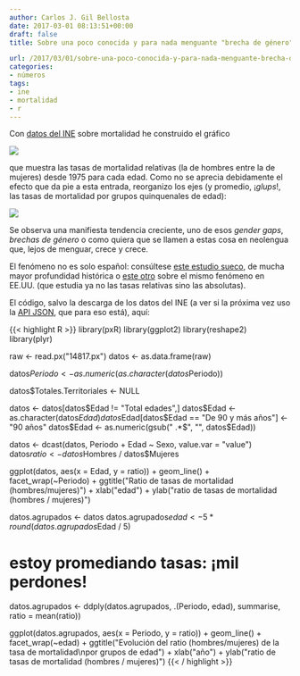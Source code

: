 ```yaml
---
author: Carlos J. Gil Bellosta
date: 2017-03-01 08:13:51+00:00
draft: false
title: Sobre una poco conocida y para nada menguante "brecha de género"

url: /2017/03/01/sobre-una-poco-conocida-y-para-nada-menguante-brecha-de-genero/
categories:
- números
tags:
- ine
- mortalidad
- r
---
```


Con [datos del INE](http://www.ine.es/jaxiT3/Tabla.htm?t=14817&L=0) sobre mortalidad he construido el gráfico

![](/wp-uploads/2017/02/tasas_mortalidad_edad.png#center)


que muestra las tasas de mortalidad relativas (la de hombres entre la de mujeres) desde 1975 para cada edad. Como no se aprecia debidamente el efecto que da pie a esta entrada, reorganizo los ejes (y promedio, ¡_glups_!, las tasas de mortalidad por grupos quinquenales de edad):

![](/wp-uploads/2017/02/tasas_mortalidad_anno.png#center)

Se observa una manifiesta tendencia creciente, uno de esos _gender gaps_, _brechas de género_ o como quiera que se llamen a estas cosa en neolengua que, lejos de menguar, crece y crece.

El fenómeno no es solo español: consúltese [este estudio sueco](https://ikashnitsky.github.io/2017/gender-gap-in-swedish-mortality/), de mucha mayor profundidad histórica o [este otro](https://www.nytimes.com/2015/11/03/health/death-rates-rising-for-middle-aged-white-americans-study-finds.html) sobre el mismo fenómeno en EE.UU. (que estudia ya no las tasas relativas sino las absolutas).

El código, salvo la descarga de los datos del INE (a ver si la próxima vez uso la [API JSON](http://www.ine.es/dyngs/DataLab/es/manual.html?&cid=45), que para eso está), aquí:

{{< highlight R >}}
library(pxR)
library(ggplot2)
library(reshape2)
library(plyr)

raw <- read.px("14817.px")
datos <- as.data.frame(raw)

datos$Periodo <- as.numeric(
    as.character(datos$Periodo))

datos$Totales.Territoriales <- NULL

datos <- datos[datos$Edad != "Total edades",]
datos$Edad <- as.character(datos$Edad)
datos$Edad[datos$Edad == "De 90 y más años"] <- "90 años"
datos$Edad <- as.numeric(gsub(" .*$", "", datos$Edad))

datos <- dcast(datos,
  Periodo + Edad ~ Sexo, value.var = "value")
datos$ratio <- datos$Hombres / datos$Mujeres

ggplot(datos, aes(x = Edad, y = ratio)) +
  geom_line() + facet_wrap(~Periodo) +
  ggtitle("Ratio de tasas de mortalidad (hombres/mujeres)") +
  xlab("edad") +
  ylab("ratio de tasas de mortalidad (hombres / mujeres)")

datos.agrupados <- datos
datos.agrupados$edad <- 5 * round(datos.agrupados$Edad / 5)

# estoy promediando tasas: ¡mil perdones!
datos.agrupados <- ddply(datos.agrupados,
  .(Periodo, edad),
  summarise, ratio = mean(ratio))

ggplot(datos.agrupados, aes(x = Periodo, y = ratio)) +
  geom_line() + facet_wrap(~edad) +
  ggtitle("Evolución del ratio (hombres/mujeres) de la tasa de mortalidad\npor grupos de edad") +
  xlab("año") +
  ylab("ratio de tasas de mortalidad (hombres / mujeres)")
{{< / highlight >}}